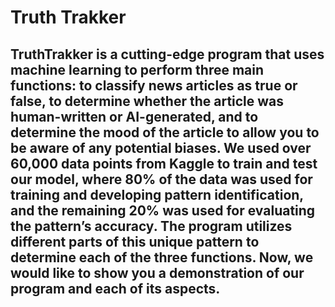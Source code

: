 # Truth Trakker

## TruthTrakker is a cutting-edge program that uses machine learning to perform three main functions: to classify news articles as true or false, to determine whether the article was human-written or AI-generated, and to determine the mood of the article to allow you to be aware of any potential biases. We used over 60,000 data points from Kaggle to train and test our model, where 80% of the data was used for training and developing pattern identification, and the remaining 20% was used for evaluating the pattern’s accuracy. The program utilizes different parts of this unique pattern to determine each of the three functions. Now, we would like to show you a demonstration of our program and each of its aspects.